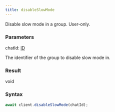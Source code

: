 ```yaml
---
title: disableSlowMode
---
```


Disable slow mode in a group. User-only.


### Parameters 

<div class="flex flex-col gap-3"><div><div class="font-mono" id="p_chatId" data-anchor><span class="font-bold">chatId</span><span class="opacity-50">:</span> <a href="/gh/types/id"  >ID</a></div><div class="pl-3"><div class="no-margin">

The identifier of the group to disable slow mode in.

</div></div></div></div>

### Result 

<div class="font-mono"><span>void</span></div>

### Syntax

```ts
await client.disableSlowMode(chatId);
```



